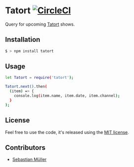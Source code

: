 # Tatort [![CircleCI](https://circleci.com/gh/sbstjn/tatort.svg?style=svg)](https://circleci.com/gh/sbstjn/tatort)

Query for upcoming [Tatort](http://www.daserste.de/unterhaltung/krimi/tatort/index.html) shows.

## Installation

```bash
$ > npm install tatort
```

## Usage

```bash
let Tatort = require('tatort');

Tatort.next().then(
  (item) => {
    console.log(item.name, item.date, item.channel);
  }
);
```

## License

Feel free to use the code, it's released using the [MIT license](https://github.com/sbstjn/tatort/blob/master/LICENSE.md).

## Contributors

- [Sebastian Müller](https://sbstjn.com)
